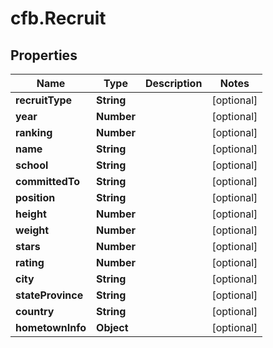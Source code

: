 # cfb.Recruit

## Properties
Name | Type | Description | Notes
------------ | ------------- | ------------- | -------------
**recruitType** | **String** |  | [optional] 
**year** | **Number** |  | [optional] 
**ranking** | **Number** |  | [optional] 
**name** | **String** |  | [optional] 
**school** | **String** |  | [optional] 
**committedTo** | **String** |  | [optional] 
**position** | **String** |  | [optional] 
**height** | **Number** |  | [optional] 
**weight** | **Number** |  | [optional] 
**stars** | **Number** |  | [optional] 
**rating** | **Number** |  | [optional] 
**city** | **String** |  | [optional] 
**stateProvince** | **String** |  | [optional] 
**country** | **String** |  | [optional] 
**hometownInfo** | **Object** |  | [optional] 


